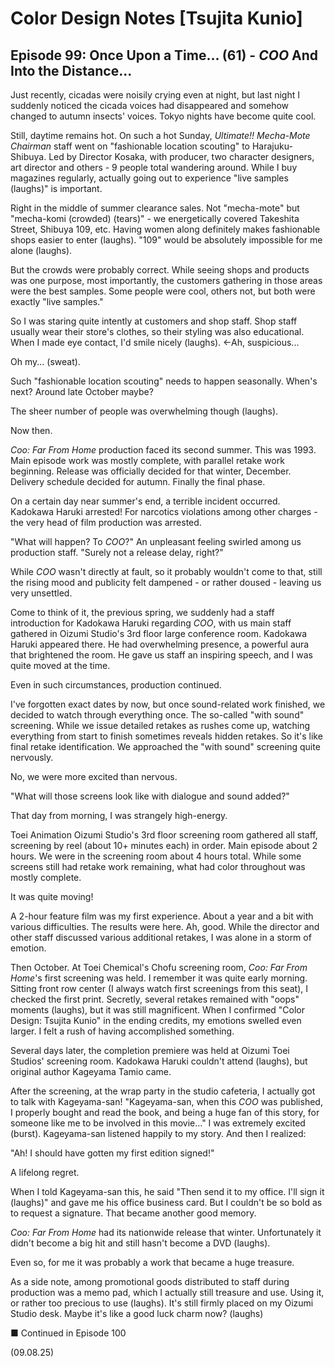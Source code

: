 # Color Design Notes [Tsujita Kunio]

## Episode 99: Once Upon a Time... (61) - *COO* And Into the Distance...

Just recently, cicadas were noisily crying even at night, but last night I suddenly noticed the cicada voices had disappeared and somehow changed to autumn insects' voices. Tokyo nights have become quite cool.

Still, daytime remains hot. On such a hot Sunday, *Ultimate!! Mecha-Mote Chairman* staff went on "fashionable location scouting" to Harajuku-Shibuya. Led by Director Kosaka, with producer, two character designers, art director and others - 9 people total wandering around. While I buy magazines regularly, actually going out to experience "live samples (laughs)" is important.

Right in the middle of summer clearance sales. Not "mecha-mote" but "mecha-komi (crowded) (tears)" - we energetically covered Takeshita Street, Shibuya 109, etc. Having women along definitely makes fashionable shops easier to enter (laughs). "109" would be absolutely impossible for me alone (laughs).

But the crowds were probably correct. While seeing shops and products was one purpose, most importantly, the customers gathering in those areas were the best samples. Some people were cool, others not, but both were exactly "live samples."

So I was staring quite intently at customers and shop staff. Shop staff usually wear their store's clothes, so their styling was also educational. When I made eye contact, I'd smile nicely (laughs). ←Ah, suspicious...

Oh my... (sweat).

Such "fashionable location scouting" needs to happen seasonally. When's next? Around late October maybe?

The sheer number of people was overwhelming though (laughs).

Now then.

*Coo: Far From Home* production faced its second summer. This was 1993. Main episode work was mostly complete, with parallel retake work beginning. Release was officially decided for that winter, December. Delivery schedule decided for autumn. Finally the final phase.

On a certain day near summer's end, a terrible incident occurred. Kadokawa Haruki arrested! For narcotics violations among other charges - the very head of film production was arrested.

"What will happen? To *COO*?" An unpleasant feeling swirled among us production staff. "Surely not a release delay, right?"

While *COO* wasn't directly at fault, so it probably wouldn't come to that, still the rising mood and publicity felt dampened - or rather doused - leaving us very unsettled.

Come to think of it, the previous spring, we suddenly had a staff introduction for Kadokawa Haruki regarding *COO*, with us main staff gathered in Oizumi Studio's 3rd floor large conference room. Kadokawa Haruki appeared there. He had overwhelming presence, a powerful aura that brightened the room. He gave us staff an inspiring speech, and I was quite moved at the time.

Even in such circumstances, production continued.

I've forgotten exact dates by now, but once sound-related work finished, we decided to watch through everything once. The so-called "with sound" screening. While we issue detailed retakes as rushes come up, watching everything from start to finish sometimes reveals hidden retakes. So it's like final retake identification. We approached the "with sound" screening quite nervously.

No, we were more excited than nervous.

"What will those screens look like with dialogue and sound added?"

That day from morning, I was strangely high-energy.

Toei Animation Oizumi Studio's 3rd floor screening room gathered all staff, screening by reel (about 10+ minutes each) in order. Main episode about 2 hours. We were in the screening room about 4 hours total. While some screens still had retake work remaining, what had color throughout was mostly complete.

It was quite moving!

A 2-hour feature film was my first experience. About a year and a bit with various difficulties. The results were here. Ah, good. While the director and other staff discussed various additional retakes, I was alone in a storm of emotion.

Then October. At Toei Chemical's Chofu screening room, *Coo: Far From Home*'s first screening was held. I remember it was quite early morning. Sitting front row center (I always watch first screenings from this seat), I checked the first print. Secretly, several retakes remained with "oops" moments (laughs), but it was still magnificent. When I confirmed "Color Design: Tsujita Kunio" in the ending credits, my emotions swelled even larger. I felt a rush of having accomplished something.

Several days later, the completion premiere was held at Oizumi Toei Studios' screening room. Kadokawa Haruki couldn't attend (laughs), but original author Kageyama Tamio came.

After the screening, at the wrap party in the studio cafeteria, I actually got to talk with Kageyama-san! "Kageyama-san, when this *COO* was published, I properly bought and read the book, and being a huge fan of this story, for someone like me to be involved in this movie..." I was extremely excited (burst). Kageyama-san listened happily to my story. And then I realized:

"Ah! I should have gotten my first edition signed!"

A lifelong regret.

When I told Kageyama-san this, he said "Then send it to my office. I'll sign it (laughs)" and gave me his office business card. But I couldn't be so bold as to request a signature. That became another good memory.

*Coo: Far From Home* had its nationwide release that winter. Unfortunately it didn't become a big hit and still hasn't become a DVD (laughs).

Even so, for me it was probably a work that became a huge treasure.

As a side note, among promotional goods distributed to staff during production was a memo pad, which I actually still treasure and use. Using it, or rather too precious to use (laughs). It's still firmly placed on my Oizumi Studio desk. Maybe it's like a good luck charm now? (laughs)

■ Continued in Episode 100

(09.08.25)